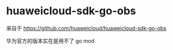 # huaweicloud-sdk-go-obs

来自于 https://github.com/huaweicloud/huaweicloud-sdk-go-obs

华为官方的版本实在是用不了 go mod
